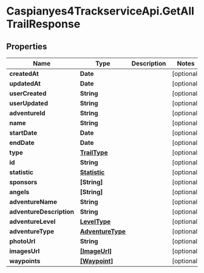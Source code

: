 # Caspianyes4TrackserviceApi.GetAllTrailResponse

## Properties
Name | Type | Description | Notes
------------ | ------------- | ------------- | -------------
**createdAt** | **Date** |  | [optional] 
**updatedAt** | **Date** |  | [optional] 
**userCreated** | **String** |  | [optional] 
**userUpdated** | **String** |  | [optional] 
**adventureId** | **String** |  | [optional] 
**name** | **String** |  | [optional] 
**startDate** | **Date** |  | [optional] 
**endDate** | **Date** |  | [optional] 
**type** | [**TrailType**](TrailType.md) |  | [optional] 
**id** | **String** |  | [optional] 
**statistic** | [**Statistic**](Statistic.md) |  | [optional] 
**sponsors** | **[String]** |  | [optional] 
**angels** | **[String]** |  | [optional] 
**adventureName** | **String** |  | [optional] 
**adventureDescription** | **String** |  | [optional] 
**adventureLevel** | [**LevelType**](LevelType.md) |  | [optional] 
**adventureType** | [**AdventureType**](AdventureType.md) |  | [optional] 
**photoUrl** | **String** |  | [optional] 
**imagesUrl** | [**[ImageUrl]**](ImageUrl.md) |  | [optional] 
**waypoints** | [**[Waypoint]**](Waypoint.md) |  | [optional] 
